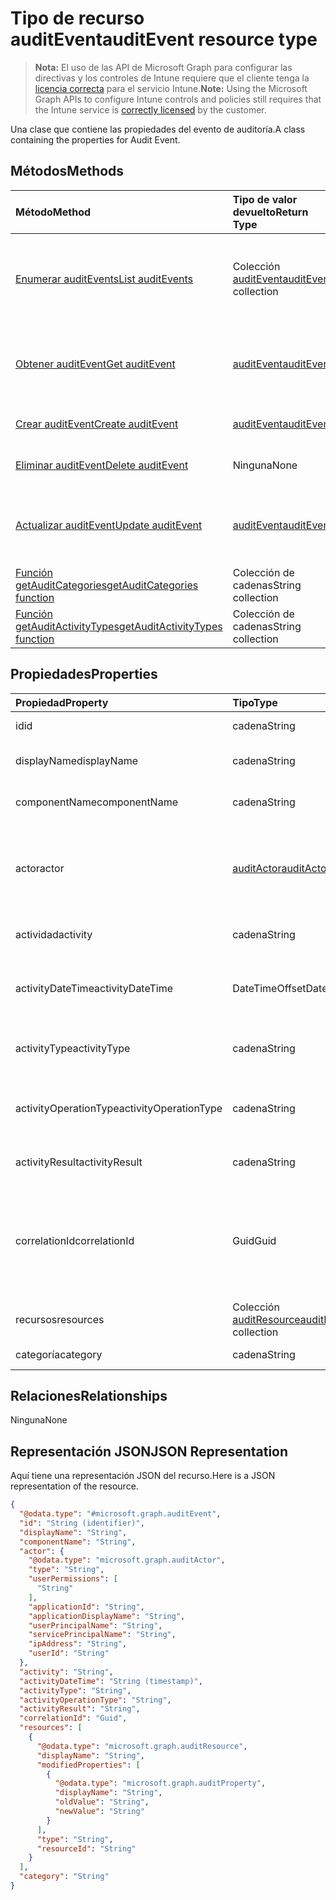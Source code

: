 # <a name="auditevent-resource-type"></a><span data-ttu-id="59140-101">Tipo de recurso auditEvent</span><span class="sxs-lookup"><span data-stu-id="59140-101">auditEvent resource type</span></span>

> <span data-ttu-id="59140-102">**Nota:** El uso de las API de Microsoft Graph para configurar las directivas y los controles de Intune requiere que el cliente tenga la [licencia correcta](https://go.microsoft.com/fwlink/?linkid=839381) para el servicio Intune.</span><span class="sxs-lookup"><span data-stu-id="59140-102">**Note:** Using the Microsoft Graph APIs to configure Intune controls and policies still requires that the Intune service is [correctly licensed](https://go.microsoft.com/fwlink/?linkid=839381) by the customer.</span></span>

<span data-ttu-id="59140-103">Una clase que contiene las propiedades del evento de auditoría.</span><span class="sxs-lookup"><span data-stu-id="59140-103">A class containing the properties for Audit Event.</span></span>
## <a name="methods"></a><span data-ttu-id="59140-104">Métodos</span><span class="sxs-lookup"><span data-stu-id="59140-104">Methods</span></span>
|<span data-ttu-id="59140-105">Método</span><span class="sxs-lookup"><span data-stu-id="59140-105">Method</span></span>|<span data-ttu-id="59140-106">Tipo de valor devuelto</span><span class="sxs-lookup"><span data-stu-id="59140-106">Return Type</span></span>|<span data-ttu-id="59140-107">Descripción</span><span class="sxs-lookup"><span data-stu-id="59140-107">Description</span></span>|
|:---|:---|:---|
|[<span data-ttu-id="59140-108">Enumerar auditEvents</span><span class="sxs-lookup"><span data-stu-id="59140-108">List auditEvents</span></span>](../api/intune_auditing_auditevent_list.md)|<span data-ttu-id="59140-109">Colección [auditEvent](../resources/intune_auditing_auditevent.md)</span><span class="sxs-lookup"><span data-stu-id="59140-109">[auditEvent](../resources/intune_auditing_auditevent.md) collection</span></span>|<span data-ttu-id="59140-110">Enumere las propiedades y las relaciones de los objetos [auditEvent](../resources/intune_auditing_auditevent.md).</span><span class="sxs-lookup"><span data-stu-id="59140-110">List properties and relationships of the [auditEvent](../resources/intune_auditing_auditevent.md) objects.</span></span>|
|[<span data-ttu-id="59140-111">Obtener auditEvent</span><span class="sxs-lookup"><span data-stu-id="59140-111">Get auditEvent</span></span>](../api/intune_auditing_auditevent_get.md)|[<span data-ttu-id="59140-112">auditEvent</span><span class="sxs-lookup"><span data-stu-id="59140-112">auditEvent</span></span>](../resources/intune_auditing_auditevent.md)|<span data-ttu-id="59140-113">Lea las propiedades y las relaciones del objeto [auditEvent](../resources/intune_auditing_auditevent.md).</span><span class="sxs-lookup"><span data-stu-id="59140-113">Read properties and relationships of the [auditEvent](../resources/intune_auditing_auditevent.md) object.</span></span>|
|[<span data-ttu-id="59140-114">Crear auditEvent</span><span class="sxs-lookup"><span data-stu-id="59140-114">Create auditEvent</span></span>](../api/intune_auditing_auditevent_create.md)|[<span data-ttu-id="59140-115">auditEvent</span><span class="sxs-lookup"><span data-stu-id="59140-115">auditEvent</span></span>](../resources/intune_auditing_auditevent.md)|<span data-ttu-id="59140-116">Cree un objeto [auditEvent](../resources/intune_auditing_auditevent.md).</span><span class="sxs-lookup"><span data-stu-id="59140-116">Create a new [auditEvent](../resources/intune_auditing_auditevent.md) object.</span></span>|
|[<span data-ttu-id="59140-117">Eliminar auditEvent</span><span class="sxs-lookup"><span data-stu-id="59140-117">Delete auditEvent</span></span>](../api/intune_auditing_auditevent_delete.md)|<span data-ttu-id="59140-118">Ninguna</span><span class="sxs-lookup"><span data-stu-id="59140-118">None</span></span>|<span data-ttu-id="59140-119">Elimina un [auditEvent](../resources/intune_auditing_auditevent.md).</span><span class="sxs-lookup"><span data-stu-id="59140-119">Deletes a [auditEvent](../resources/intune_auditing_auditevent.md).</span></span>|
|[<span data-ttu-id="59140-120">Actualizar auditEvent</span><span class="sxs-lookup"><span data-stu-id="59140-120">Update auditEvent</span></span>](../api/intune_auditing_auditevent_update.md)|[<span data-ttu-id="59140-121">auditEvent</span><span class="sxs-lookup"><span data-stu-id="59140-121">auditEvent</span></span>](../resources/intune_auditing_auditevent.md)|<span data-ttu-id="59140-122">Actualice las propiedades de un objeto [auditEvent](../resources/intune_auditing_auditevent.md).</span><span class="sxs-lookup"><span data-stu-id="59140-122">Update the properties of a [auditEvent](../resources/intune_auditing_auditevent.md) object.</span></span>|
|[<span data-ttu-id="59140-123">Función getAuditCategories</span><span class="sxs-lookup"><span data-stu-id="59140-123">getAuditCategories function</span></span>](../api/intune_auditing_auditevent_getauditcategories.md)|<span data-ttu-id="59140-124">Colección de cadenas</span><span class="sxs-lookup"><span data-stu-id="59140-124">String collection</span></span>|<span data-ttu-id="59140-125">Todavía no documentado</span><span class="sxs-lookup"><span data-stu-id="59140-125">Not yet documented</span></span>|
|[<span data-ttu-id="59140-126">Función getAuditActivityTypes</span><span class="sxs-lookup"><span data-stu-id="59140-126">getAuditActivityTypes function</span></span>](../api/intune_auditing_auditevent_getauditactivitytypes.md)|<span data-ttu-id="59140-127">Colección de cadenas</span><span class="sxs-lookup"><span data-stu-id="59140-127">String collection</span></span>|<span data-ttu-id="59140-128">Todavía no documentado</span><span class="sxs-lookup"><span data-stu-id="59140-128">Not yet documented</span></span>|

## <a name="properties"></a><span data-ttu-id="59140-129">Propiedades</span><span class="sxs-lookup"><span data-stu-id="59140-129">Properties</span></span>
|<span data-ttu-id="59140-130">Propiedad</span><span class="sxs-lookup"><span data-stu-id="59140-130">Property</span></span>|<span data-ttu-id="59140-131">Tipo</span><span class="sxs-lookup"><span data-stu-id="59140-131">Type</span></span>|<span data-ttu-id="59140-132">Descripción</span><span class="sxs-lookup"><span data-stu-id="59140-132">Description</span></span>|
|:---|:---|:---|
|<span data-ttu-id="59140-133">id</span><span class="sxs-lookup"><span data-stu-id="59140-133">id</span></span>|<span data-ttu-id="59140-134">cadena</span><span class="sxs-lookup"><span data-stu-id="59140-134">String</span></span>|<span data-ttu-id="59140-135">Clave de la entidad.</span><span class="sxs-lookup"><span data-stu-id="59140-135">Key of the entity.</span></span>|
|<span data-ttu-id="59140-136">displayName</span><span class="sxs-lookup"><span data-stu-id="59140-136">displayName</span></span>|<span data-ttu-id="59140-137">cadena</span><span class="sxs-lookup"><span data-stu-id="59140-137">String</span></span>|<span data-ttu-id="59140-138">Nombre para mostrar del evento.</span><span class="sxs-lookup"><span data-stu-id="59140-138">Event display name.</span></span>|
|<span data-ttu-id="59140-139">componentName</span><span class="sxs-lookup"><span data-stu-id="59140-139">componentName</span></span>|<span data-ttu-id="59140-140">cadena</span><span class="sxs-lookup"><span data-stu-id="59140-140">String</span></span>|<span data-ttu-id="59140-141">Nombre del componente.</span><span class="sxs-lookup"><span data-stu-id="59140-141">Component name.</span></span>|
|<span data-ttu-id="59140-142">actor</span><span class="sxs-lookup"><span data-stu-id="59140-142">actor</span></span>|[<span data-ttu-id="59140-143">auditActor</span><span class="sxs-lookup"><span data-stu-id="59140-143">auditActor</span></span>](../resources/intune_auditing_auditactor.md)|<span data-ttu-id="59140-144">Usuario y aplicación de AAD que están asociados al evento de auditoría.</span><span class="sxs-lookup"><span data-stu-id="59140-144">AAD user and application that are associated with the audit event.</span></span>|
|<span data-ttu-id="59140-145">actividad</span><span class="sxs-lookup"><span data-stu-id="59140-145">activity</span></span>|<span data-ttu-id="59140-146">cadena</span><span class="sxs-lookup"><span data-stu-id="59140-146">String</span></span>|<span data-ttu-id="59140-147">Nombre descriptivo de la actividad.</span><span class="sxs-lookup"><span data-stu-id="59140-147">Friendly name of the activity.</span></span>|
|<span data-ttu-id="59140-148">activityDateTime</span><span class="sxs-lookup"><span data-stu-id="59140-148">activityDateTime</span></span>|<span data-ttu-id="59140-149">DateTimeOffset</span><span class="sxs-lookup"><span data-stu-id="59140-149">DateTimeOffset</span></span>|<span data-ttu-id="59140-150">La fecha y hora en UTC a la que se realizó la actividad.</span><span class="sxs-lookup"><span data-stu-id="59140-150">The date time in UTC when the activity was performed.</span></span>|
|<span data-ttu-id="59140-151">activityType</span><span class="sxs-lookup"><span data-stu-id="59140-151">activityType</span></span>|<span data-ttu-id="59140-152">cadena</span><span class="sxs-lookup"><span data-stu-id="59140-152">String</span></span>|<span data-ttu-id="59140-153">El tipo de actividad que se realizó.</span><span class="sxs-lookup"><span data-stu-id="59140-153">The type of activity that was being performed.</span></span>|
|<span data-ttu-id="59140-154">activityOperationType</span><span class="sxs-lookup"><span data-stu-id="59140-154">activityOperationType</span></span>|<span data-ttu-id="59140-155">cadena</span><span class="sxs-lookup"><span data-stu-id="59140-155">String</span></span>|<span data-ttu-id="59140-156">El tipo de operación HTTP de la actividad.</span><span class="sxs-lookup"><span data-stu-id="59140-156">The HTTP operation type of the activity.</span></span>|
|<span data-ttu-id="59140-157">activityResult</span><span class="sxs-lookup"><span data-stu-id="59140-157">activityResult</span></span>|<span data-ttu-id="59140-158">cadena</span><span class="sxs-lookup"><span data-stu-id="59140-158">String</span></span>|<span data-ttu-id="59140-159">El resultado de la actividad.</span><span class="sxs-lookup"><span data-stu-id="59140-159">The result of the activity.</span></span>|
|<span data-ttu-id="59140-160">correlationId</span><span class="sxs-lookup"><span data-stu-id="59140-160">correlationId</span></span>|<span data-ttu-id="59140-161">Guid</span><span class="sxs-lookup"><span data-stu-id="59140-161">Guid</span></span>|<span data-ttu-id="59140-162">El identificador de la solicitud de cliente que se usa para correlacionar las actividades dentro del sistema.</span><span class="sxs-lookup"><span data-stu-id="59140-162">The client request Id that is used to correlate activity within the system.</span></span>|
|<span data-ttu-id="59140-163">recursos</span><span class="sxs-lookup"><span data-stu-id="59140-163">resources</span></span>|<span data-ttu-id="59140-164">Colección [auditResource](../resources/intune_auditing_auditresource.md)</span><span class="sxs-lookup"><span data-stu-id="59140-164">[auditResource](../resources/intune_auditing_auditresource.md) collection</span></span>|<span data-ttu-id="59140-165">Recursos que se están modificando.</span><span class="sxs-lookup"><span data-stu-id="59140-165">Resources being modified.</span></span>|
|<span data-ttu-id="59140-166">categoría</span><span class="sxs-lookup"><span data-stu-id="59140-166">category</span></span>|<span data-ttu-id="59140-167">cadena</span><span class="sxs-lookup"><span data-stu-id="59140-167">String</span></span>|<span data-ttu-id="59140-168">Categoría de auditoría.</span><span class="sxs-lookup"><span data-stu-id="59140-168">Audit category.</span></span>|

## <a name="relationships"></a><span data-ttu-id="59140-169">Relaciones</span><span class="sxs-lookup"><span data-stu-id="59140-169">Relationships</span></span>
<span data-ttu-id="59140-170">Ninguna</span><span class="sxs-lookup"><span data-stu-id="59140-170">None</span></span>
## <a name="json-representation"></a><span data-ttu-id="59140-171">Representación JSON</span><span class="sxs-lookup"><span data-stu-id="59140-171">JSON Representation</span></span>
<span data-ttu-id="59140-172">Aquí tiene una representación JSON del recurso.</span><span class="sxs-lookup"><span data-stu-id="59140-172">Here is a JSON representation of the resource.</span></span>
<!-- {
  "blockType": "resource",
  "keyProperty": "id",
  "@odata.type": "microsoft.graph.auditEvent"
}
-->
``` json
{
  "@odata.type": "#microsoft.graph.auditEvent",
  "id": "String (identifier)",
  "displayName": "String",
  "componentName": "String",
  "actor": {
    "@odata.type": "microsoft.graph.auditActor",
    "type": "String",
    "userPermissions": [
      "String"
    ],
    "applicationId": "String",
    "applicationDisplayName": "String",
    "userPrincipalName": "String",
    "servicePrincipalName": "String",
    "ipAddress": "String",
    "userId": "String"
  },
  "activity": "String",
  "activityDateTime": "String (timestamp)",
  "activityType": "String",
  "activityOperationType": "String",
  "activityResult": "String",
  "correlationId": "Guid",
  "resources": [
    {
      "@odata.type": "microsoft.graph.auditResource",
      "displayName": "String",
      "modifiedProperties": [
        {
          "@odata.type": "microsoft.graph.auditProperty",
          "displayName": "String",
          "oldValue": "String",
          "newValue": "String"
        }
      ],
      "type": "String",
      "resourceId": "String"
    }
  ],
  "category": "String"
}
```



